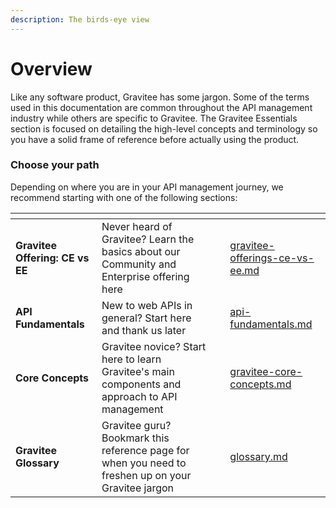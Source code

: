 ```yaml
---
description: The birds-eye view
---
```


# Overview

Like any software product, Gravitee has some jargon. Some of the terms used in this documentation are common throughout the API management industry while others are specific to Gravitee. The Gravitee Essentials section is focused on detailing the high-level concepts and terminology so you have a solid frame of reference before actually using the product.

### Choose your path

Depending on where you are in your API management journey, we recommend starting with one of the following sections:

<table data-card-size="large" data-view="cards"><thead><tr><th></th><th></th><th></th><th data-hidden data-card-target data-type="content-ref"></th></tr></thead><tbody><tr><td><strong>Gravitee Offering: CE vs EE</strong></td><td>Never heard of Gravitee? Learn the basics about our Community and Enterprise offering here</td><td></td><td><a href="gravitee-offerings-ce-vs-ee.md">gravitee-offerings-ce-vs-ee.md</a></td></tr><tr><td><strong>API Fundamentals</strong></td><td>New to web APIs in general? Start here and thank us later</td><td></td><td><a href="api-fundamentals.md">api-fundamentals.md</a></td></tr><tr><td><strong>Core Concepts</strong></td><td>Gravitee novice? Start here to learn Gravitee's main components and approach to API management</td><td></td><td><a href="gravitee-core-concepts.md">gravitee-core-concepts.md</a></td></tr><tr><td><strong>Gravitee Glossary</strong></td><td>Gravitee guru? Bookmark this reference page for when you need to freshen up on your Gravitee jargon</td><td></td><td><a href="glossary.md">glossary.md</a></td></tr></tbody></table>
